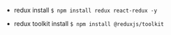 - redux install
`$ npm install redux react-redux -y`


<!-- 툴킷을 설치하면 기존 redux("redux": "^5.0.1")는 제거 가능 -->
<!-- react-redux("react-redux": "^9.1.2")는 제거하지 말기 -->
- redux toolkit install
`$ npm install @reduxjs/toolkit`
